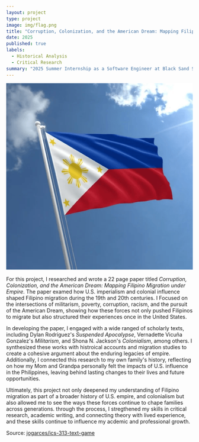 ```yaml
---
layout: project
type: project
image: img/flag.png
title: "Corruption, Colonization, and the American Dream: Mapping Filipino Migration under Empire"
date: 2025
published: true
labels:
  - Historical Analysis
  - Critical Research
summary: "2025 Summer Internship as a Software Engineer at Black Sand Solutions, creating simulations and and programs to aid satellites."
---
```


<img class="img-fluid" src="../img/flag.png">

For this project, I researched and wrote a 22 page paper titled _Corruption, Colonization, and the American Dream: Mapping Filipino Migration under Empire_. The paper examed how U.S. imperialism and colonial influence shaped Filipino migration during the 19th and 20th centuries. I Focused on the intersections of militarism, poverty, corruption, racism, and the pursuit of the American Dream, showing how these forces not only pushed Filipinos to migrate but also structured their experiences once in the United States.

In developing the paper, I engaged with a wide ranged of scholarly texts, including Dylan Rodríguez's _Suspended Apocalypse_, Vernadette Vicuña Gonzalez's _Militarism_, and Shona N. Jackson's _Colonialism_, among others. I synthesized these works with histroical accounts and migration studies to create a cohesive argument about the enduring legacies of empire. Additionally, I connected this research to my own family's history, reflecting on how my Mom and Grandpa personally felt the impacts of U.S. influence in the Philippines, leaving behind lasting changes to their lives and future opportunities.

Ultimately, this project not only deepened my understanding of Filipino migration as part of a broader history of U.S. empire, and colonialism but also allowed me to see the ways these forces continue to chape families across generations. through the process, I stregthened my skills in critical research, academic writing, and connecting theory with lived experience, and these skills continue to influence my acdemic and professional growth.

Source: <a href="https://github.com/jogarces/ics-313-text-game"><i class="large github icon "></i>jogarces/ics-313-text-game</a>
